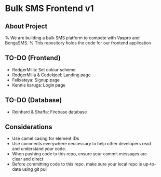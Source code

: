 # Bulk SMS Frontend v1

## About Project
% We are building a bulk SMS platform to compete with Vaspro and BongaSMS.
% This repository holds the code for our frontend application
## TO-DO (Frontend)
- RodgerMilla: Set colour scheme
- RodgerMilla & Codekjoel: Landing page
- Felixateya: Signup page
- Kennie karuga: Login page 
## TO-DO (Database)
- Reinhard & Shaffa: Firebase database

## Considerations
- Use camel casing for element IDs
- Use comments everywhere neccessary to help other developers read and understand your code.
- When pushing code to this repo, ensure your commit messages are clear and direct
- Before committing code to this repo, make sure your local repo is up-to-date using git pull
